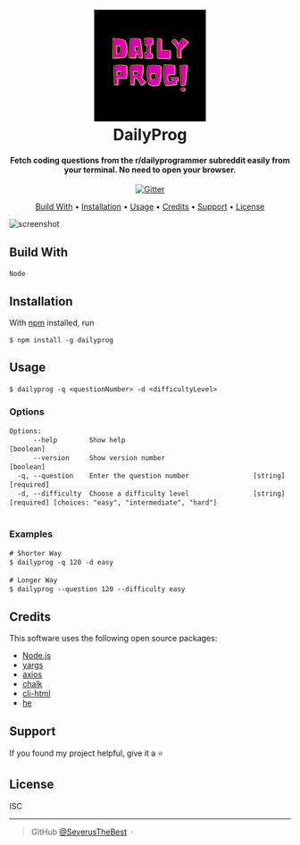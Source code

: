 
<h1 align="center">
  <br>
  <img src="images/dailyprog.png" alt="DailyProg" width="200">
  <br>
  DailyProg
  <br>
</h1>

<h4 align="center">Fetch coding questions from the <strong>r/dailyprogrammer</strong> subreddit easily from your terminal. No need to open your browser.</h4>

<p align="center">
  <a href="https://badge.fury.io/js/dailyprog">
    <img src="https://badge.fury.io/js/dailyprog.svg"
         alt="Gitter">
  </a>
</p>

<p align="center">
  <a href="#build-with">Build With</a> •
  <a href="#installation">Installation</a> •
  <a href="#usage">Usage</a> •
  <a href="#credits">Credits</a> •
  <a href="#support">Support</a> •
  <a href="#license">License</a>
</p>

![screenshot](https://raw.githubusercontent.com/amitmerchant1990/electron-markdownify/master/app/img/markdownify.gif)

## Build With

    Node

## Installation

With [npm](https://npmjs.org/) installed, run

    $ npm install -g dailyprog

## Usage

    $ dailyprog -q <questionNumber> -d <difficultyLevel>

### Options

```
Options:
      --help        Show help                                          [boolean]
      --version     Show version number                                [boolean]
  -q, --question    Enter the question number                [string] [required]
  -d, --difficulty  Choose a difficulty level                [string] [required] [choices: "easy", "intermediate", "hard"]
                   
```

### Examples

```
# Shorter Way
$ dailyprog -q 120 -d easy

# Longer Way
$ dailyprog --question 120 --difficulty easy
```

## Credits

This software uses the following open source packages:

- [Node.js](https://nodejs.org/)
- [yargs](https://www.npmjs.com/package/yargs)
- [axios](https://www.npmjs.com/package/axios)
- [chalk](https://www.npmjs.com/package/chalk)
- [cli-html](https://www.npmjs.com/package/cli-html)
- [he](https://www.npmjs.com/package/he)


## Support

If you found my project helpful, give it a :star:

<!-- ## You may also like...

- [Pomolectron](https://github.com/amitmerchant1990/pomolectron) - A pomodoro app
- [Correo](https://github.com/amitmerchant1990/correo) - A menubar/taskbar Gmail App for Windows and macOS -->

## License

ISC

---

<!-- > [amitmerchant.com](https://www.amitmerchant.com) &nbsp;&middot;&nbsp; -->
> GitHub [@SeverusTheBest](https://github.com/SeverusTheBest) &nbsp;&middot;&nbsp;

